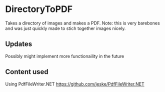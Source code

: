 # DirectoryToPDF
Takes a directory of images and makes a PDF.
Note: this is very barebones and was just quickly made to stich together images nicely.

## Updates
Possibly might implement more functionaility in the future

## Content used
Using PdfFileWriter.NET
https://github.com/jeske/PdfFileWriter.NET
